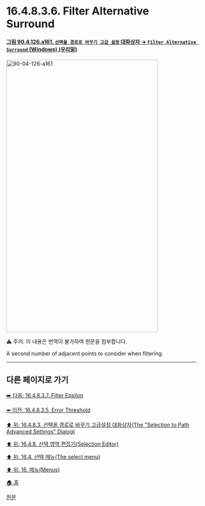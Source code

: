 # 16.4.8.3.6. Filter Alternative Surround

<a id="90-04-126-a161"></a>

#### [그림 90.4.126.a161. `선택을 경로로 바꾸기 고급 설정` 대화상자 → `Filter Alternative Surround` (Windows) (우리말)](./90-04-0126-selection_to_path_advanced_settings.md#90-04-126-a161)
<img width="402" height="723" alt="90-04-126-a161" src="https://github.com/user-attachments/assets/a7f66287-7fa5-4111-b74c-37161a6fdb24" />

⚠️ 주의: 이 내용은 번역이 불가하여 원문을 첨부합니다.

A second number of adjacent points to consider when filtering.

<a comment="내용 파악 및 개선 필요"></a>

***

## 다른 페이지로 가기

[➡️ 다음: 16.4.8.3.7. Filter Epsilon](./16-04-08-03-07-filter_epsilon.md)

[⬅️ 이전: 16.4.8.3.5. Error Threshold](./16-04-08-03-05-error_threshold.md)

[⬆️ 위: 16.4.8.3. 선택을 경로로 바꾸기 고급설정 대화상자(The "Selection to Path Advanced Settings" Dialog)](./16-04-08-03-00-the_selection_to_path_advanced_settings_dialog.md)

[⬆️ 위: 16.4.8. 선택 영역 편집기(Selection Editor)](./16-04-08-00-selection_editor.md)

[⬆️ 위: 16.4. 선택 메뉴(The select menu)](./16-04-00-the-select-menu.md)

[⬆️ 위: 16. 메뉴(Menus)](./16-00-menus.md)

[🏠 홈](./00-home.md)

[원문](https://docs.gimp.org/2.10/ko/gimp-selection-dialog.html#advanced-settings-for-selection-to-path)
